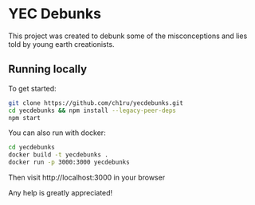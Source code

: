 # YEC Debunks

This project was created to debunk some of the misconceptions and lies told by young earth creationists. 

## Running locally

To get started:
```bash
git clone https://github.com/ch1ru/yecdebunks.git
cd yecdebunks && npm install --legacy-peer-deps
npm start
```

You can also run with docker:
```bash
cd yecdebunks
docker build -t yecdebunks .
docker run -p 3000:3000 yecdebunks
```

Then visit http://localhost:3000 in your browser

Any help is greatly appreciated!